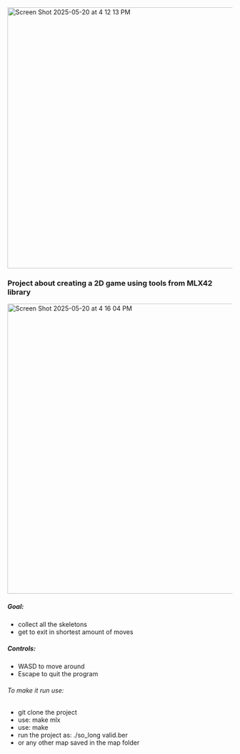 <img width="585" alt="Screen Shot 2025-05-20 at 4 12 13 PM" src="https://github.com/user-attachments/assets/e0dacb18-9315-4f14-ba04-ce1d005d111e" />

### Project about creating a 2D game using tools from MLX42 library

<img width="650" alt="Screen Shot 2025-05-20 at 4 16 04 PM" src="https://github.com/user-attachments/assets/b0bc7758-32e3-4c03-a9cc-105008d12981" />

##### Goal:
- collect all the skeletons
- get to exit in shortest amount of moves

##### Controls:
- WASD to move around
- Escape to quit the program

###### To make it run use:
- git clone the project
- use: make mlx
- use: make
- run the project as: ./so_long valid.ber
- or any other map saved in the map folder
